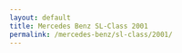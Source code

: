 ```yaml
---
layout: default
title: Mercedes Benz SL-Class 2001
permalink: /mercedes-benz/sl-class/2001/
---
```


